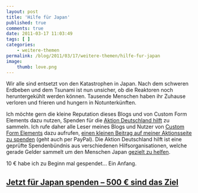 ```yaml
---
layout: post
title: 'Hilfe für Japan'
published: true
comments: true
date: 2011-03-17 11:03:49
tags: [ ]
categories:
    - weitere-themen
permalink: /blog/2011/03/17/weitere-themen/hilfe-fur-japan
image:
    thumb: love.png
---
```

Wir alle sind entsetzt von den Katastrophen in Japan. Nach dem schweren Erdbeben und dem Tsunami ist nun unsicher, ob die Reaktoren noch heruntergekühlt werden können. Tausende Menschen haben ihr Zuhause verloren und frieren und hungern in Notunterkünften.

Ich möchte gern die kleine Reputation dieses Blogs und von Custom Form Elements dazu nutzen, Spenden für die [Aktion Deutschland hilft][1] zu sammeln. Ich rufe daher alle Leser meines Blogs und Nutzer von [Custom Form Elements][2] dazu aufrufen, [einen kleinen Beitrag auf meiner Aktionsseite zu spenden][3] (geht auch per PayPal). Die Aktion Deutschland hilft ist eine geprüfte Spendenbündnis aus verschiedenen Hilfsorganisationen, welche gerade Gelder sammelt um den Menschen Japan [gezielt zu helfen][4].

10 € habe ich zu Beginn mal gespendet&#8230; Ein Anfang.

## [Jetzt für Japan spenden &#8211; 500 € sind das Ziel][3]

 [1]: http://www.aktion-deutschland-hilft.de
 [2]: http://customformelements.net
 [3]: http://www.aktion-deutschland-hilft.de/de/aktiv-helfen/interaktiv-helfen/starte-deine-spendenaktion/?update=customformelements
 [4]: http://www.aktion-deutschland-hilft.de/de/hilfseinsaetze/erdbeben-japan/betroffene-des-erdbebens-bekommen-konkrete-hilfe/